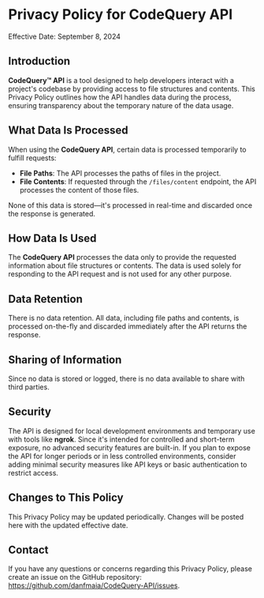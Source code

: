 # Privacy Policy for CodeQuery API

Effective Date: September 8, 2024

## Introduction

**CodeQuery™ API** is a tool designed to help developers interact with a project's codebase by providing access to file structures and contents. This Privacy Policy outlines how the API handles data during the process, ensuring transparency about the temporary nature of the data usage.

## What Data Is Processed

When using the **CodeQuery API**, certain data is processed temporarily to fulfill requests:

- **File Paths**: The API processes the paths of files in the project.
- **File Contents**: If requested through the `/files/content` endpoint, the API processes the content of those files.

None of this data is stored—it's processed in real-time and discarded once the response is generated.

## How Data Is Used

The **CodeQuery API** processes the data only to provide the requested information about file structures or contents. The data is used solely for responding to the API request and is not used for any other purpose.

## Data Retention

There is no data retention. All data, including file paths and contents, is processed on-the-fly and discarded immediately after the API returns the response.

## Sharing of Information

Since no data is stored or logged, there is no data available to share with third parties.

## Security

The API is designed for local development environments and temporary use with tools like **ngrok**. Since it's intended for controlled and short-term exposure, no advanced security features are built-in. If you plan to expose the API for longer periods or in less controlled environments, consider adding minimal security measures like API keys or basic authentication to restrict access.

## Changes to This Policy

This Privacy Policy may be updated periodically. Changes will be posted here with the updated effective date.

## Contact

If you have any questions or concerns regarding this Privacy Policy, please create an issue on the GitHub repository: https://github.com/danfmaia/CodeQuery-API/issues.
